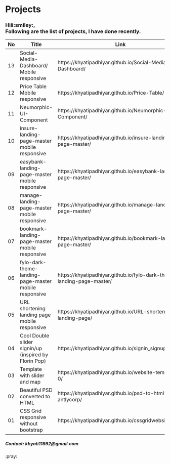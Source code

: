 # Projects
<h3>Hiii:smiley:,<br>Following are the list of projects, I have done recently.</h3>
<table>
  <thead>
    <th> No </th>
    <th> Title </th>
    <th> Link </th>
  </thead>
  <tbody>
     <tr>
    <td>13</td>
    <td>Social-Media-Dashboard/ Mobile responsive</td>
    <td> https://khyatipadhiyar.github.io/Social-Media-Dashboard/</td>
    </tr>
    <tr>
    <td>12</td>
    <td>Price Table Mobile responsive</td>
    <td>https://khyatipadhiyar.github.io/Price-Table/</td>
    </tr>
      <tr>
    <tr>
    <td>11</td>
    <td>Neumorphic-UI-Component</td>
    <td>https://khyatipadhiyar.github.io/Neumorphic-UI-Component/</td>
    </tr>
      <tr>
      <tr>
    <td>10</td>
    <td>insure-landing-page-master mobile responsive</td>
    <td>https://khyatipadhiyar.github.io/insure-landing-page-master/</td>
    </tr>
    <tr>
  <tr>
    <td>09</td>
    <td>easybank-landing-page-master mobile responsive</td>
    <td>https://khyatipadhiyar.github.io/easybank-landing-page-master/</td>
    </tr>
    <tr>
    <td>08</td>
    <td>manage-landing-page-master mobile responsive</td>
    <td>https://khyatipadhiyar.github.io/manage-landing-page-master/</td>
    </tr>
     <tr>
    <td>07</td>
    <td>bookmark-landing-page-master mobile responsive</td>
    <td>https://khyatipadhiyar.github.io/bookmark-landing-page-master/</td>
    </tr>
    <tr>
    <td>06</td>
    <td>fylo-dark-theme-landing-page-master mobile responsive</td>
    <td>https://khyatipadhiyar.github.io/fylo-dark-theme-landing-page-master/</td>
    </tr>
     <tr>
    <td>05</td>
    <td>URL shortening landing page mobile responsive</td>
    <td>https://khyatipadhiyar.github.io/URL-shortening-landing-page/</td>
    </tr>
    <tr>
    <td>04</td>
    <td>Cool Double slider signin/up (inspired by Florin Pop) </td>
    <td>https://khyatipadhiyar.github.io/signin_signup_slider/</td>
    </tr>
     <tr>
    <td>03</td>
    <td>Template with slider and map </td>
    <td>https://khyatipadhiyar.github.io/website-template-0/</td>
    </tr>
    <tr>
    <td>02</td>
    <td>Beautiful PSD converted to HTML </td>
    <td>https://khyatipadhiyar.github.io/psd-to-html-antlycorp/</td>
    </tr>
     <tr>
    <td>01</td>
    <td>CSS Grid responsive without bootstrap </td>
    <td>https://khyatipadhiyar.github.io/cssgridwebsite/</td>
    </tr>
  </tbody>
</table>

<h5>Contact: khyati11892@gmail.com</h5>
:pray:
